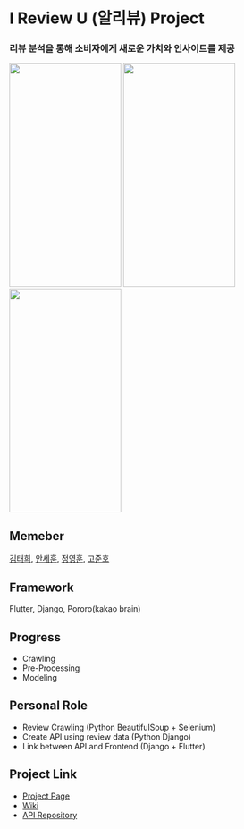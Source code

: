 # I Review U (알리뷰) Project
### 리뷰 분석을 통해 소비자에게 새로운 가치와 인사이트를 제공
<img src="https://user-images.githubusercontent.com/75887645/145706765-43b31ebf-fb75-4fa7-866c-e141413e654b.jpg" width="200" height="400"/> <img src="https://user-images.githubusercontent.com/75887645/145706893-9006becc-a1d2-4268-844f-7f9a837c9571.png" width="200" height="400"/> <img src="https://user-images.githubusercontent.com/75887645/145706855-48081034-f2be-4599-8eee-e7249a6d056a.png" width="200" height="400"/>


## Memeber
[김태희](https://github.com/taehui530), [안세훈](https://github.com/ashpurple), [정영훈](https://github.com/JYH0817), [고준호](https://github.com/JunhoGo)


## Framework
Flutter, Django, Pororo(kakao brain)

## Progress

- Crawling
- Pre-Processing
- Modeling

## Personal Role
- Review Crawling (Python BeautifulSoup + Selenium)
- Create API using review data (Python Django)
- Link between API and Frontend (Django + Flutter) 

## Project Link
- [Project Page](https://github.com/ashpurple/I-Review-U-Project)
- [Wiki](https://github.com/ashpurple/I-Review-U-Project/wiki)
- [API Repository](https://github.com/ashpurple/I-Review-U-API)
